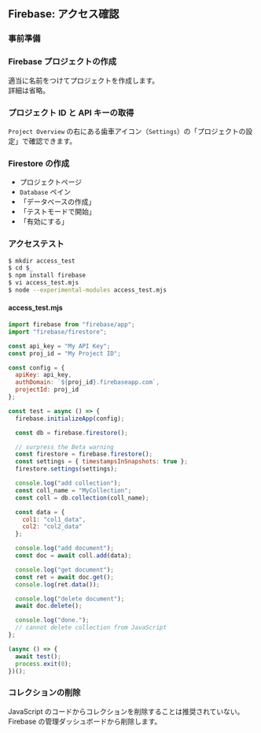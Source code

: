 ## Firebase: アクセス確認

### 事前準備

### Firebase プロジェクトの作成

適当に名前をつけてプロジェクトを作成します。  
詳細は省略。

### プロジェクト ID と API キーの取得

`Project Overview` の右にある歯車アイコン（`Settings`）の「プロジェクトの設定」で確認できます。

### Firestore の作成

- プロジェクトページ
- `Database` ペイン
- 「データベースの作成」
- 「テストモードで開始」
- 「有効にする」

### アクセステスト

````sh
$ mkdir access_test
$ cd $_
$ npm install firebase
$ vi access_test.mjs
$ node --experimental-modules access_test.mjs
````

#### access_test.mjs

````javascript
import firebase from "firebase/app";
import "firebase/firestore";

const api_key = "My API Key";
const proj_id = "My Project ID";

const config = {
  apiKey: api_key,
  authDomain: `${proj_id}.firebaseapp.com`,
  projectId: proj_id
};

const test = async () => {
  firebase.initializeApp(config);

  const db = firebase.firestore();

  // surpress the Beta warning
  const firestore = firebase.firestore();
  const settings = { timestampsInSnapshots: true };
  firestore.settings(settings);

  console.log("add collection");
  const coll_name = "MyCollection";
  const coll = db.collection(coll_name);

  const data = {
    col1: "col1_data",
    col2: "col2_data"
  };

  console.log("add document");
  const doc = await coll.add(data);

  console.log("get document");
  const ret = await doc.get();
  console.log(ret.data());

  console.log("delete document");
  await doc.delete();

  console.log("done.");
  // cannot delete collection from JavaScript
};

(async () => {
  await test();
  process.exit(0);
})();
````

### コレクションの削除

JavaScript のコードからコレクションを削除することは推奨されていない。  
Firebase の管理ダッシュボードから削除します。
